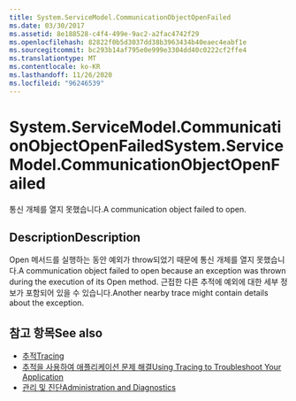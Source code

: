 ```yaml
---
title: System.ServiceModel.CommunicationObjectOpenFailed
ms.date: 03/30/2017
ms.assetid: 8e188528-c4f4-499e-9ac2-a2fac4742f29
ms.openlocfilehash: 82822f0b5d3037dd38b3963434b40eaec4eabf1e
ms.sourcegitcommit: bc293b14af795e0e999e3304dd40c0222cf2ffe4
ms.translationtype: MT
ms.contentlocale: ko-KR
ms.lasthandoff: 11/26/2020
ms.locfileid: "96246539"
---
```

# <a name="systemservicemodelcommunicationobjectopenfailed"></a><span data-ttu-id="6e177-102">System.ServiceModel.CommunicationObjectOpenFailed</span><span class="sxs-lookup"><span data-stu-id="6e177-102">System.ServiceModel.CommunicationObjectOpenFailed</span></span>

<span data-ttu-id="6e177-103">통신 개체를 열지 못했습니다.</span><span class="sxs-lookup"><span data-stu-id="6e177-103">A communication object failed to open.</span></span>  
  
## <a name="description"></a><span data-ttu-id="6e177-104">Description</span><span class="sxs-lookup"><span data-stu-id="6e177-104">Description</span></span>  

 <span data-ttu-id="6e177-105">Open 메서드를 실행하는 동안 예외가 throw되었기 때문에 통신 개체를 열지 못했습니다.</span><span class="sxs-lookup"><span data-stu-id="6e177-105">A communication object failed to open because an exception was thrown during the execution of its Open method.</span></span> <span data-ttu-id="6e177-106">근접한 다른 추적에 예외에 대한 세부 정보가 포함되어 있을 수 있습니다.</span><span class="sxs-lookup"><span data-stu-id="6e177-106">Another nearby trace might contain details about the exception.</span></span>  
  
## <a name="see-also"></a><span data-ttu-id="6e177-107">참고 항목</span><span class="sxs-lookup"><span data-stu-id="6e177-107">See also</span></span>

- [<span data-ttu-id="6e177-108">추적</span><span class="sxs-lookup"><span data-stu-id="6e177-108">Tracing</span></span>](index.md)
- [<span data-ttu-id="6e177-109">추적을 사용하여 애플리케이션 문제 해결</span><span class="sxs-lookup"><span data-stu-id="6e177-109">Using Tracing to Troubleshoot Your Application</span></span>](using-tracing-to-troubleshoot-your-application.md)
- [<span data-ttu-id="6e177-110">관리 및 진단</span><span class="sxs-lookup"><span data-stu-id="6e177-110">Administration and Diagnostics</span></span>](../index.md)
